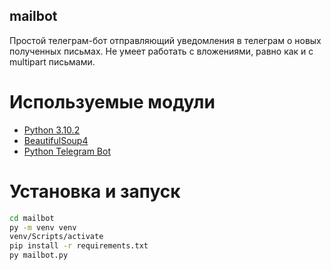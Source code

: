 ## mailbot
Простой телеграм-бот отправляющий уведомления в телеграм о новых полученных письмах. Не умеет работать с вложениями, равно как и с multipart письмами.

# Используемые модули
- [Python 3.10.2](https://www.python.org/)
- [BeautifulSoup4](https://beautiful-soup-4.readthedocs.io/en/latest/)
- [Python Telegram Bot](https://docs.python-telegram-bot.org/en/stable/index.html)

# Установка и запуск
```sh
cd mailbot
py -m venv venv
venv/Scripts/activate
pip install -r requirements.txt
py mailbot.py
```
